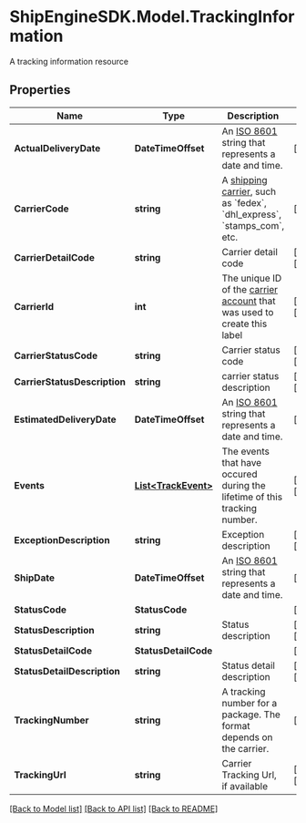 # ShipEngineSDK.Model.TrackingInformation
A tracking information resource

## Properties

Name | Type | Description | Notes
------------ | ------------- | ------------- | -------------
**ActualDeliveryDate** | **DateTimeOffset** | An [ISO 8601](https://en.wikipedia.org/wiki/ISO_8601) string that represents a date and time.  | [optional] 
**CarrierCode** | **string** | A [shipping carrier](https://www.shipengine.com/docs/carriers/setup/), such as &#x60;fedex&#x60;, &#x60;dhl_express&#x60;, &#x60;stamps_com&#x60;, etc.  | [optional] 
**CarrierDetailCode** | **string** | Carrier detail code | [optional] [readonly] 
**CarrierId** | **int** | The unique ID of the [carrier account](https://www.shipengine.com/docs/carriers/setup/) that was used to create this label  | [optional] [readonly] 
**CarrierStatusCode** | **string** | Carrier status code | [optional] [readonly] 
**CarrierStatusDescription** | **string** | carrier status description | [optional] [readonly] 
**EstimatedDeliveryDate** | **DateTimeOffset** | An [ISO 8601](https://en.wikipedia.org/wiki/ISO_8601) string that represents a date and time.  | [optional] 
**Events** | [**List&lt;TrackEvent&gt;**](TrackEvent.md) | The events that have occured during the lifetime of this tracking number. | [optional] [readonly] 
**ExceptionDescription** | **string** | Exception description | [optional] [readonly] 
**ShipDate** | **DateTimeOffset** | An [ISO 8601](https://en.wikipedia.org/wiki/ISO_8601) string that represents a date and time.  | [optional] 
**StatusCode** | **StatusCode** |  | [optional] 
**StatusDescription** | **string** | Status description | [optional] [readonly] 
**StatusDetailCode** | **StatusDetailCode** |  | [optional] 
**StatusDetailDescription** | **string** | Status detail description | [optional] [readonly] 
**TrackingNumber** | **string** | A tracking number for a package. The format depends on the carrier. | [optional] 
**TrackingUrl** | **string** | Carrier Tracking Url, if available | [optional] [readonly] 

[[Back to Model list]](../../README.md#documentation-for-models) [[Back to API list]](../../README.md#documentation-for-api-endpoints) [[Back to README]](../../README.md)


